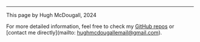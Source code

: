 ---------
This page by Hugh McDougall, 2024

For more detailed information, feel free to check my [GitHub repos](https://github.com/HughMcDougall/) or [contact me directly](mailto: hughmcdougallemail@gmail.com).